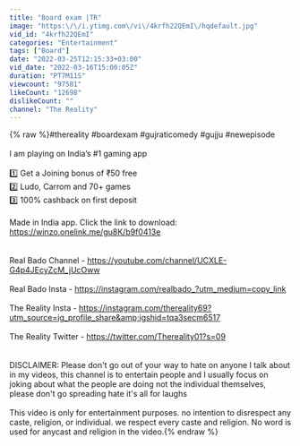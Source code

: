 ```yaml
---
title: "Board exam |TR"
image: "https:\/\/i.ytimg.com\/vi\/4krfh22QEmI\/hqdefault.jpg"
vid_id: "4krfh22QEmI"
categories: "Entertainment"
tags: ["Board"]
date: "2022-03-25T12:15:33+03:00"
vid_date: "2022-03-16T15:00:05Z"
duration: "PT7M11S"
viewcount: "97581"
likeCount: "12698"
dislikeCount: ""
channel: "The Reality"
---
```

{% raw %}#thereality #boardexam #gujraticomedy #gujju #newepisode<br /><br />I am playing on India’s #1 gaming app <br /> <br />1️⃣ Get a Joining bonus of ₹50 free <br />2️⃣ Ludo, Carrom and 70+ games <br />3️⃣ 100% cashback on first deposit <br /><br />Made in India app. Click the link to download: <a rel="nofollow" target="blank" href="https://winzo.onelink.me/gu8K/b9f0413e">https://winzo.onelink.me/gu8K/b9f0413e</a><br /><br /><br />Real Bado Channel - <a rel="nofollow" target="blank" href="https://youtube.com/channel/UCXLE-G4p4JEcyZcM_jUcOww">https://youtube.com/channel/UCXLE-G4p4JEcyZcM_jUcOww</a><br /><br />Real Bado Insta - <a rel="nofollow" target="blank" href="https://instagram.com/realbado_?utm_medium=copy_link">https://instagram.com/realbado_?utm_medium=copy_link</a><br /><br />The Reality Insta - <a rel="nofollow" target="blank" href="https://instagram.com/thereality69?utm_source=ig_profile_share&amp;igshid=tqa3secm6517">https://instagram.com/thereality69?utm_source=ig_profile_share&amp;igshid=tqa3secm6517</a><br /><br />The Reality Twitter - <a rel="nofollow" target="blank" href="https://twitter.com/Thereality01?s=09">https://twitter.com/Thereality01?s=09</a><br /><br /><br /> DISCLAIMER: Please don't go out of your way to hate on anyone I talk about in my videos, this channel is to entertain people and I usually focus on joking about what the people are doing not the individual themselves, please don't go spreading hate it's all for laughs <br /><br />This video is only for entertainment purposes. no intention to disrespect any caste, religion, or individual. we respect every caste and religion. No word is used for anycast and religion in the video.{% endraw %}
